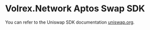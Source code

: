 # Volrex.Network Aptos Swap SDK

You can refer to the Uniswap SDK documentation [uniswap.org](https://docs.uniswap.org/sdk/2.0.0/).
